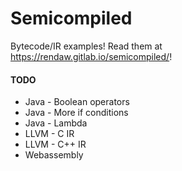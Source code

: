 # Semicompiled

Bytecode/IR examples!  Read them at <https://rendaw.gitlab.io/semicompiled/>!

#### TODO

* Java - Boolean operators
* Java - More if conditions
* Java - Lambda
* LLVM - C IR
* LLVM - C++ IR
* Webassembly